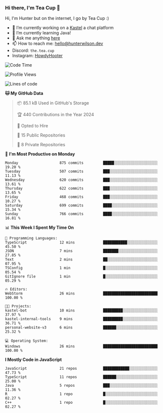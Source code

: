 ### Hi there, I'm Tea Cup 👋 

Hi, I'm Hunter but on the internet, I go by Tea Cup :)

- 🔭 I’m currently working on a [Kastel](https://github.com/KastelApp) a chat platform
- 🌱 I’m currently learning Java!
- 💬 Ask me anything [here](https://github.com/TheTeaCup/TheTeaCup/issues)
- 📫 How to reach me: [hello@hunterwilson.dev](mailto:hello@hunterwilson.dev)
- Discord: `the.tea.cup`
- Instagram: [HowdyHooter](https://instagram.com/HowdyHooter)

<!--START_SECTION:waka-->
![Code Time](http://img.shields.io/badge/Code%20Time-576%20hrs%205%20mins-blue)

![Profile Views](http://img.shields.io/badge/Profile%20Views-1-blue)

![Lines of code](https://img.shields.io/badge/From%20Hello%20World%20I%27ve%20Written-1.5%20million%20lines%20of%20code-blue)

**🐱 My GitHub Data** 

> 📦 85.1 kB Used in GitHub's Storage 
 > 
> 🏆 440 Contributions in the Year 2024
 > 
> 💼 Opted to Hire
 > 
> 📜 15 Public Repositories 
 > 
> 🔑 8 Private Repositories 
 > 
📅 **I'm Most Productive on Monday** 

```text
Monday                   875 commits         █████░░░░░░░░░░░░░░░░░░░░   19.20 % 
Tuesday                  507 commits         ███░░░░░░░░░░░░░░░░░░░░░░   11.13 % 
Wednesday                620 commits         ███░░░░░░░░░░░░░░░░░░░░░░   13.61 % 
Thursday                 622 commits         ███░░░░░░░░░░░░░░░░░░░░░░   13.65 % 
Friday                   468 commits         ███░░░░░░░░░░░░░░░░░░░░░░   10.27 % 
Saturday                 699 commits         ████░░░░░░░░░░░░░░░░░░░░░   15.34 % 
Sunday                   766 commits         ████░░░░░░░░░░░░░░░░░░░░░   16.81 % 
```


📊 **This Week I Spent My Time On** 

```text
💬 Programming Languages: 
TypeScript               12 mins             ███████████░░░░░░░░░░░░░░   45.50 % 
JSON                     7 mins              ███████░░░░░░░░░░░░░░░░░░   27.85 % 
Text                     2 mins              ██░░░░░░░░░░░░░░░░░░░░░░░   07.95 % 
TSConfig                 1 min               █░░░░░░░░░░░░░░░░░░░░░░░░   05.54 % 
GitIgnore file           1 min               █░░░░░░░░░░░░░░░░░░░░░░░░   05.29 % 

🔥 Editors: 
WebStorm                 26 mins             █████████████████████████   100.00 % 

🐱‍💻 Projects: 
kastel-bot               10 mins             █████████░░░░░░░░░░░░░░░░   37.97 % 
kastel-internal-tools    9 mins              █████████░░░░░░░░░░░░░░░░   36.71 % 
personal-website-v3      6 mins              ██████░░░░░░░░░░░░░░░░░░░   25.32 % 

💻 Operating System: 
Windows                  26 mins             █████████████████████████   100.00 % 
```

**I Mostly Code in JavaScript** 

```text
JavaScript               21 repos            ████████████░░░░░░░░░░░░░   47.73 % 
TypeScript               11 repos            ██████░░░░░░░░░░░░░░░░░░░   25.00 % 
Java                     5 repos             ███░░░░░░░░░░░░░░░░░░░░░░   11.36 % 
R                        1 repo              █░░░░░░░░░░░░░░░░░░░░░░░░   02.27 % 
C++                      1 repo              █░░░░░░░░░░░░░░░░░░░░░░░░   02.27 % 
```




<!--END_SECTION:waka-->
